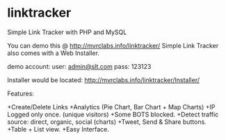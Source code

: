 # linktracker
Simple Link Tracker with PHP and MySQL


You can demo this @ http://mvrclabs.info/linktracker/
Simple Link Tracker also comes with a Web Installer.

demo account:
user: admin@slt.com
pass: 123123

Installer would be located:
http://mvrclabs.info/linktracker/Installer/





Features:

+Create/Delete Links
+Analytics (Pie Chart, Bar Chart + Map Charts)
+IP Logged only once. (unique visitors)
+Some BOTS blocked.
+Detect traffic source: direct, organic, social (charts)
+Tweet, Send & Share buttons.
+Table + List view.
+Easy Interface.
